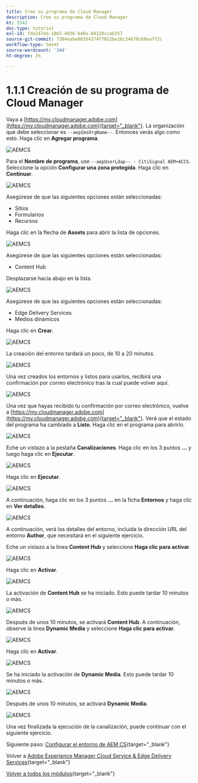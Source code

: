 ```yaml
---
title: Cree su programa de Cloud Manager
description: Cree su programa de Cloud Manager
kt: 5342
doc-type: tutorial
exl-id: fda247eb-1865-4936-b46e-84128ccab357
source-git-commit: 7384eabe00354374f7012be10c24870c68ea7f2c
workflow-type: tm+mt
source-wordcount: '344'
ht-degree: 3%

---
```


# 1.1.1 Creación de su programa de Cloud Manager

Vaya a [https://my.cloudmanager.adobe.com](https://my.cloudmanager.adobe.com){target="_blank"}. La organización que debe seleccionar es `--aepImsOrgName--`. Entonces verás algo como esto. Haga clic en **Agregar programa**.

![AEMCS](./images/aemcs1.png)

Para el **Nombre de programa**, use `--aepUserLdap-- - CitiSignal AEM+ACCS`. Seleccione la opción **Configurar una zona protegida**. Haga clic en **Continuar**.

![AEMCS](./images/aemcs2.png)

Asegúrese de que las siguientes opciones están seleccionadas:

- Sitios
- Formularios
- Recursos

Haga clic en la flecha de **Assets** para abrir la lista de opciones.

![AEMCS](./images/aemcs3.png)

Asegúrese de que las siguientes opciones están seleccionadas:

- Content Hub

Desplazarse hacia abajo en la lista.

![AEMCS](./images/aemcs3a.png)

Asegúrese de que las siguientes opciones están seleccionadas:

- Edge Delivery Services
- Medios dinámicos

Haga clic en **Crear**.

![AEMCS](./images/aemcs3b.png)

La creación del entorno tardará un poco, de 10 a 20 minutos.

![AEMCS](./images/aemcs4.png)

Una vez creados los entornos y listos para usarlos, recibirá una confirmación por correo electrónico tras la cual puede volver aquí.

![AEMCS](./images/aemcs5.png)

Una vez que hayas recibido tu confirmación por correo electrónico, vuelve a [https://my.cloudmanager.adobe.com](https://my.cloudmanager.adobe.com){target="_blank"}. Verá que el estado del programa ha cambiado a **Listo**. Haga clic en el programa para abrirlo.

![AEMCS](./images/aemcs6.png)

Eche un vistazo a la pestaña **Canalizaciones**. Haga clic en los 3 puntos **...** y luego haga clic en **Ejecutar**.

![AEMCS](./images/aemcs7.png)

Haga clic en **Ejecutar**.

![AEMCS](./images/aemcs8.png)

A continuación, haga clic en los 3 puntos **...** en la ficha **Entornos** y haga clic en **Ver detalles**.

![AEMCS](./images/aemcs9.png)

A continuación, verá los detalles del entorno, incluida la dirección URL del entorno **Author**, que necesitará en el siguiente ejercicio.

Eche un vistazo a la línea **Content Hub** y seleccione **Haga clic para activar**.

![AEMCS](./images/aemcs10.png)

Haga clic en **Activar**.

![AEMCS](./images/aemcsact1.png)

La activación de **Content Hub** se ha iniciado. Esto puede tardar 10 minutos o más.

![AEMCS](./images/aemcsact2.png)

Después de unos 10 minutos, se activará **Content Hub**.
A continuación, observe la línea **Dynamic Media** y seleccione **Haga clic para activar**.

![AEMCS](./images/aemcsact3.png)

Haga clic en **Activar**.

![AEMCS](./images/aemcsact4.png)

Se ha iniciado la activación de **Dynamic Media**. Esto puede tardar 10 minutos o más.

![AEMCS](./images/aemcsact5.png)

Después de unos 10 minutos, se activará **Dynamic Media**.

![AEMCS](./images/aemcsact6.png)

Una vez finalizada la ejecución de la canalización, puede continuar con el siguiente ejercicio.

Siguiente paso: [Configurar el entorno de AEM CS](./ex2.md){target="_blank"}

Volver a [Adobe Experience Manager Cloud Service &amp; Edge Delivery Services](./aemcs.md){target="_blank"}

[Volver a todos los módulos](./../../../overview.md){target="_blank"}
